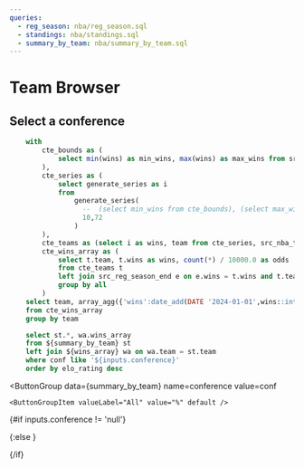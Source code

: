 ```yaml
---
queries:
  - reg_season: nba/reg_season.sql
  - standings: nba/standings.sql
  - summary_by_team: nba/summary_by_team.sql
---
```


# Team Browser
## Select a conference

```sql wins_array
    with
        cte_bounds as (
            select min(wins) as min_wins, max(wins) as max_wins from src_reg_season_end
        ),
        cte_series as (
            select generate_series as i
            from
                generate_series(
                  --  (select min_wins from cte_bounds), (select max_wins from cte_bounds)
                  10,72
                )
        ),
        cte_teams as (select i as wins, team from cte_series, src_nba_teams),
        cte_wins_array as (
            select t.team, t.wins as wins, count(*) / 10000.0 as odds
            from cte_teams t
            left join src_reg_season_end e on e.wins = t.wins and t.team = e.winning_team
            group by all
        )
    select team, array_agg({'wins':date_add(DATE '2024-01-01',wins::int), 'odds':odds}) as wins_array
    from cte_wins_array
    group by team
```


```sql filtered_summary_by_team
    select st.*, wa.wins_array
    from ${summary_by_team} st
    left join ${wins_array} wa on wa.team = st.team
    where conf like '${inputs.conference}'
    order by elo_rating desc
```



<ButtonGroup
    data={summary_by_team} 
    name=conference
    value=conf
>
    <ButtonGroupItem valueLabel="All" value="%" default />
</ButtonGroup>

{#if inputs.conference != 'null'}

<DataTable data={filtered_summary_by_team} link=team_link wrapTitles=true rows=30>
  <Column id=seed/>
  <Column id=" " contentType=image height=25px/>
  <Column id=team/>
  <Column id=record title = "Record (W-L)"/>
  <Column id=elo_rating/>
  <Column id=avg_wins title="Avg. Wins"/>
  <Column id=wins_array contentType=sparkarea title="Win Range" sparkX=wins sparkY=odds sparkWidth=65 />
  <Column id=elo_vs_vegas_num1 contentType=delta title="Elo vs. Vegas"/>
  <Column id=make_playoffs_pct1 title="Make Playoffs (%)"/>
  <Column id=win_finals_pct1 title = "Make Finals (%)" />
</DataTable>

{:else }

<DataTable data={summary_by_team} link=team_link rows=30>
  <Column id=seed/>
  <Column id=" " contentType=image height=25px/>
  <Column id=team/>
  <Column id=record/>
  <Column id=elo_rating/>
  <Column id=avg_wins/>
  <Column id=elo_vs_vegas_num1 contentType=delta/>
  <Column id=make_playoffs_pct1/>
  <Column id=win_finals_pct1/>
</DataTable>

{/if}

